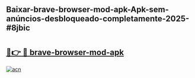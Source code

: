 ## Baixar-brave-browser-mod-apk-Apk-sem-anúncios-desbloqueado-completamente-2025-#8jbic

# <h2><a href="https://ainizakaria.my?title=brave-browser-mod-apk&ref=22M">🔗👉 🔴 brave-browser-mod-apk</a></h2>

[![acn](https://github.com/user-attachments/assets/0f9c940e-d8b0-45ae-aac7-cd30a18b3e1c)](https://ainizakaria.my?title=brave-browser-mod-apk&ref=22M)

